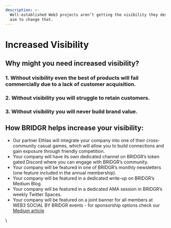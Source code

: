 ```yaml
---
description: >-
  Well-established Web3 projects aren’t getting the visibility they deserve. We
  aim to change that.
---
```


# Increased Visibility

## Why might you need increased visibility?

### 1. Without visibility even the best of products will fail commercially due to a lack of customer acquisition.

### 2. Without visibility you will struggle to retain customers.

### 3. Without visibility you will never build brand value. 

## How BRIDGR helps increase your visibility:

* Our partner Ethlas will integrate your company into one of their cross-community casual games, which will allow you to build connections and gain exposure through friendly competition.&#x20;
* Your company will have its own dedicated channel on BRIDGR’s token gated Discord where you can engage with BRIDGR’s community.&#x20;
* Your company will be featured in one of BRIDGR’s monthly newsletters (one feature included in the annual membership).
* Your company will be featured in a dedicated write-up on BRIDGR’s Medium Blog.
* Your company will be featured in a dedicated AMA session in BRIDGR’s weekly Twitter Spaces.&#x20;
* Your company will be featured on a joint banner for all members at WEB3 SOCIAL BY BRIDGR events - for sponsorship options check our [Medium article](https://medium.com/@bridgrxyz/increase-your-visibility-become-a-web3-social-by-bridgr-sponsor-6e4cd9d150f1)

\
